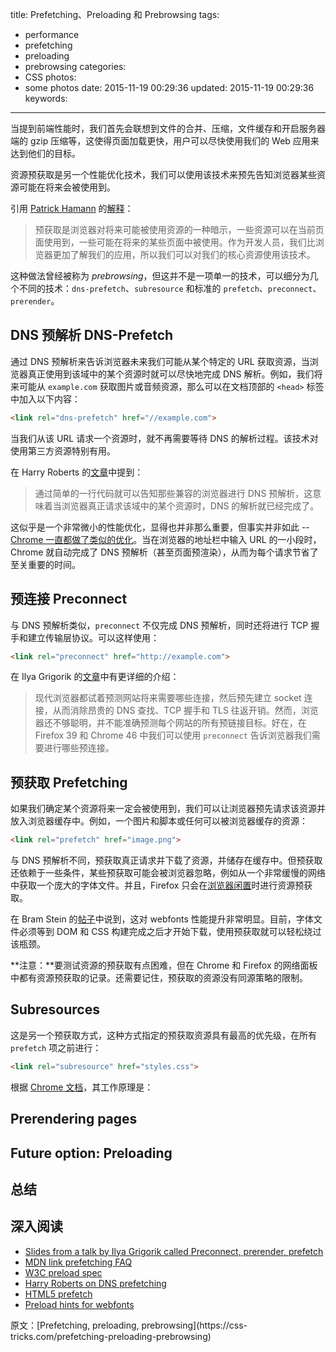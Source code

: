 title: Prefetching、Preloading 和 Prebrowsing
tags:
  - performance
  - prefetching
  - preloading
  - prebrowsing
categories:
  - CSS
photos:
  - some photos
date: 2015-11-19 00:29:36
updated: 2015-11-19 00:29:36
keywords:
---

当提到前端性能时，我们首先会联想到文件的合并、压缩，文件缓存和开启服务器端的 gzip 压缩等，这使得页面加载更快，用户可以尽快使用我们的 Web 应用来达到他们的目标。

资源预获取是另一个性能优化技术，我们可以使用该技术来预先告知浏览器某些资源可能在将来会被使用到。

引用 [Patrick Hamann](https://twitter.com/patrickhamann) 的[解释](http://patrickhamann.com/workshops/performance/tasks/2_Critical_Path/2_3.html)：

> 预获取是浏览器对将来可能被使用资源的一种暗示，一些资源可以在当前页面使用到，一些可能在将来的某些页面中被使用。作为开发人员，我们比浏览器更加了解我们的应用，所以我们可以对我们的核心资源使用该技术。

这种做法曾经被称为 *prebrowsing*，但这并不是一项单一的技术，可以细分为几个不同的技术：`dns-prefetch`、`subresource` 和标准的 `prefetch`、`preconnect`、`prerender`。

<!--more-->

## DNS 预解析 DNS-Prefetch

通过 DNS 预解析来告诉浏览器未来我们可能从某个特定的 URL 获取资源，当浏览器真正使用到该域中的某个资源时就可以尽快地完成 DNS 解析。例如，我们将来可能从 `example.com` 获取图片或音频资源，那么可以在文档顶部的 `<head>` 标签中加入以下内容：

```html
<link rel="dns-prefetch" href="//example.com">
```

当我们从该 URL 请求一个资源时，就不再需要等待 DNS 的解析过程。该技术对使用第三方资源特别有用。

在 Harry Roberts 的[文章](http://csswizardry.com/2013/01/front-end-performance-for-web-designers-and-front-end-developers/#section:dns-prefetching)中提到：

> 通过简单的一行代码就可以告知那些兼容的浏览器进行 DNS 预解析，这意味着当浏览器真正请求该域中的某个资源时，DNS 的解析就已经完成了。

这似乎是一个非常微小的性能优化，显得也并非那么重要，但事实并非如此 -- [Chrome 一直都做了类似的优化](https://docs.google.com/presentation/d/18zlAdKAxnc51y_kj-6sWLmnjl6TLnaru_WH0LJTjP-o/present?slide=id.g120f70e9a_041)。当在浏览器的地址栏中输入 URL 的一小段时，Chrome 就自动完成了 DNS 预解析（甚至页面预渲染），从而为每个请求节省了至关重要的时间。


## 预连接 Preconnect

与 DNS 预解析类似，`preconnect` 不仅完成 DNS 预解析，同时还将进行 TCP 握手和建立传输层协议。可以这样使用：

```html
<link rel="preconnect" href="http://example.com">
```

在 Ilya Grigorik 的[文章](https://www.igvita.com/2015/08/17/eliminating-roundtrips-with-preconnect/)中有更详细的介绍：

> 现代浏览器都试着预测网站将来需要哪些连接，然后预先建立 socket 连接，从而消除昂贵的 DNS 查找、TCP 握手和 TLS 往返开销。然而，浏览器还不够聪明，并不能准确预测每个网站的所有预链接目标。好在，在 Firefox 39 和 Chrome 46 中我们可以使用 `preconnect` 告诉浏览器我们需要进行哪些预连接。

## 预获取 Prefetching

如果我们确定某个资源将来一定会被使用到，我们可以让浏览器预先请求该资源并放入浏览器缓存中。例如，一个图片和脚本或任何可以被浏览器缓存的资源：

```html
<link rel="prefetch" href="image.png">
```

与 DNS 预解析不同，预获取真正请求并下载了资源，并储存在缓存中。但预获取还依赖于一些条件，某些预获取可能会被浏览器忽略，例如从一个非常缓慢的网络中获取一个庞大的字体文件。并且，Firefox 只会在[浏览器闲置](https://developer.mozilla.org/en-US/docs/Web/HTTP/Link_prefetching_FAQ)时进行资源预获取。

在 Bram Stein 的[帖子](http://www.bramstein.com/writing/preload-hints-for-web-fonts.html)中说到，这对 webfonts 性能提升非常明显。目前，字体文件必须等到 DOM 和 CSS 构建完成之后才开始下载，使用预获取就可以轻松绕过该瓶颈。

**注意：**要测试资源的预获取有点困难，但在 Chrome 和 Firefox 的网络面板中都有资源预获取的记录。还需要记住，预获取的资源没有同源策略的限制。

## Subresources

这是另一个预获取方式，这种方式指定的预获取资源具有最高的优先级，在所有 `prefetch` 项之前进行：

```html
<link rel="subresource" href="styles.css">
```

根据 [Chrome 文档](https://www.chromium.org/spdy/link-headers-and-server-hint/link-rel-subresource)，其工作原理是：

> 



## Prerendering pages

## Future option: Preloading

## 总结

## 深入阅读

- [Slides from a talk by Ilya Grigorik called Preconnect, prerender, prefetch](https://docs.google.com/presentation/d/18zlAdKAxnc51y_kj-6sWLmnjl6TLnaru_WH0LJTjP-o/present?slide=id.p19)
- [MDN link prefetching FAQ](https://developer.mozilla.org/en-US/docs/Web/HTTP/Link_prefetching_FAQ)
- [W3C preload spec](https://w3c.github.io/preload/)
- [Harry Roberts on DNS prefetching](http://csswizardry.com/2013/01/front-end-performance-for-web-designers-and-front-end-developers/#section:dns-prefetching)
- [HTML5 prefetch](https://medium.com/@luisvieira_gmr/html5-prefetch-1e54f6dda15d)
- [Preload hints for webfonts](http://www.bramstein.com/writing/preload-hints-for-web-fonts.html)

<p class="j-quote">原文：[Prefetching, preloading, prebrowsing](https://css-tricks.com/prefetching-preloading-prebrowsing)</p>